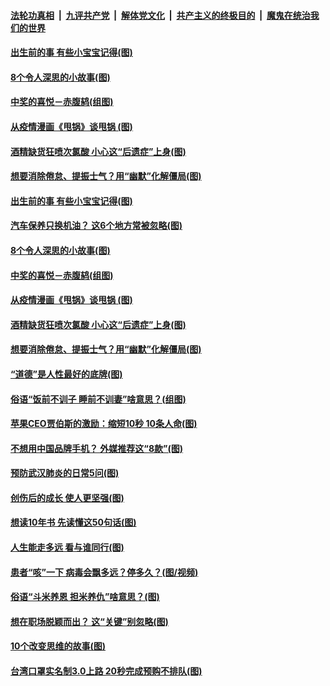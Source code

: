 

####  [法轮功真相](../../../../basic/blob/master/README.md?t=04270301) &nbsp;|&nbsp; [九评共产党](../../../../9ping.md/blob/master/README.md?t=04270301) &nbsp;|&nbsp; [解体党文化](../../../../jtdwh.md/blob/master/README.md?t=04270301)  &nbsp;|&nbsp; [共产主义的终极目的](../../../../gczydzjmd.md/blob/master/README.md?t=04270301) &nbsp;|&nbsp; [魔鬼在统治我们的世界](../../../../mgztzwmdsj.md/blob/master/README.md?t=04270301) 

#### [出生前的事 有些小宝宝记得(图)](../pages/p8/931069.md?t=04270301) 

#### [8个令人深思的小故事(图)](../pages/p8/930845.md?t=04270301) 

#### [中奖的喜悦－赤腹鸫(组图)](../pages/p8/931070.md?t=04270301) 

#### [从疫情漫画《甩锅》谈甩锅 (图)](../pages/p8/930159.md?t=04270301) 

#### [酒精缺货狂喷次氯酸 小心这“后遗症”上身(图)](../pages/p8/931023.md?t=04270301) 

#### [想要消除倦怠、提振士气？用“幽默”化解僵局(图)](../pages/p8/930795.md?t=04270301) 

#### [出生前的事 有些小宝宝记得(图)](../pages/p8/931069.md?t=04270301) 

#### [汽车保养只换机油？ 这6个地方常被忽略(图)](../pages/p8/931062.md?t=04270301) 

#### [8个令人深思的小故事(图)](../pages/p8/930845.md?t=04270301) 

#### [中奖的喜悦－赤腹鸫(组图)](../pages/p8/931070.md?t=04270301) 

#### [从疫情漫画《甩锅》谈甩锅 (图)](../pages/p8/930159.md?t=04270301) 

#### [酒精缺货狂喷次氯酸 小心这“后遗症”上身(图)](../pages/p8/931023.md?t=04270301) 

#### [想要消除倦怠、提振士气？用“幽默”化解僵局(图)](../pages/p8/930795.md?t=04270301) 

#### [“道德”是人性最好的底牌(图)](../pages/p8/930607.md?t=04270301) 

#### [俗语“饭前不训子 睡前不训妻”啥意思？(组图)](../pages/p8/930774.md?t=04270301) 

#### [苹果CEO贾伯斯的激励：缩短10秒 10条人命(图)](../pages/p8/930596.md?t=04270301) 

#### [不想用中国品牌手机？ 外媒推荐这“8款”(图)](../pages/p8/930914.md?t=04270301) 

#### [预防武汉肺炎的日常5问(图)](../pages/p8/930906.md?t=04270301) 

#### [创伤后的成长 使人更坚强(图)](../pages/p8/930873.md?t=04270301) 

#### [想读10年书 先读懂这50句话(图)](../pages/p8/930778.md?t=04270301) 

#### [人生能走多远 看与谁同行(图)](../pages/p8/930588.md?t=04270301) 

#### [患者“咳”一下 病毒会飘多远？停多久？(图/视频)](../pages/p8/930782.md?t=04270301) 

#### [俗语“斗米养恩 担米养仇”啥意思？(图)](../pages/p8/930770.md?t=04270301) 

#### [想在职场脱颖而出？ 这“关键”别忽略(图)](../pages/p8/930723.md?t=04270301) 

#### [10个改变思维的故事(图)](../pages/p8/930082.md?t=04270301) 

#### [台湾口罩实名制3.0上路 20秒完成预购不排队(图)](../pages/p8/930687.md?t=04270301) 

